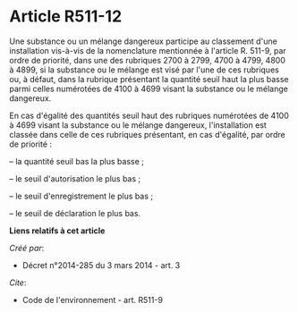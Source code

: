 # Article R511-12

Une substance ou un mélange dangereux participe au classement d'une installation vis-à-vis de la nomenclature mentionnée à
l'article R. 511-9, par ordre de priorité, dans une des rubriques 2700 à 2799, 4700 à 4799, 4800 à 4899, si la substance ou
le mélange est visé par l'une de ces rubriques ou, à défaut, dans la rubrique présentant la quantité seuil haut la plus basse
parmi celles numérotées de 4100 à 4699 visant la substance ou le mélange dangereux.

En cas d'égalité des quantités seuil haut des rubriques numérotées de 4100 à 4699 visant la substance ou le mélange
dangereux, l'installation est classée dans celle de ces rubriques présentant, en cas d'égalité, par ordre de priorité :

– la quantité seuil bas la plus basse ;

– le seuil d'autorisation le plus bas ;

– le seuil d'enregistrement le plus bas ;

– le seuil de déclaration le plus bas.

**Liens relatifs à cet article**

_Créé par_:

  - Décret n°2014-285 du 3 mars 2014 - art. 3

_Cite_:

  - Code de l'environnement - art. R511-9
